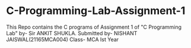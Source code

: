 # C-Programming-Lab-Assignment-1
This Repo contains the C programs of Assignment 1 of "C Programming Lab" by- Sir ANKIT SHUKLA.
Submitted by- NISHANT JAISWAL(21165MCA004)
       Class- MCA Ist Year
